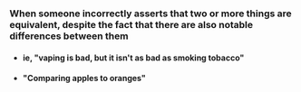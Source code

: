 ### When someone incorrectly asserts that two or more things are equivalent, despite the fact that there are also notable differences between them
- #### ie, "vaping is bad, but it isn't as bad as smoking tobacco"
- #### "Comparing apples to oranges"


